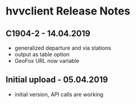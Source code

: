 # hvvclient Release Notes

## C1904-2 - 14.04.2019

* generalized departure and via stations 
* output as table option
* GeoFox URL now variable

## Initial upload - 05.04.2019

* initial version, API calls are working

